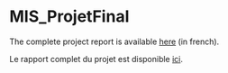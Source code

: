 # MIS_ProjetFinal

The complete project report is available [here](Rapport_du_Projet.pdf) (in french).


Le rapport complet du projet est disponible  [ici](Rapport_du_Projet.pdf).


